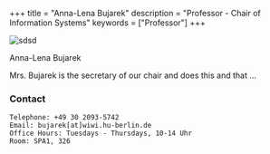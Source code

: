 +++
title = "Anna-Lena Bujarek"
description = "Professor - Chair of Information Systems"
keywords = ["Professor"]
+++
	
![sdsd](/img/team/image_preview2.png)



Anna-Lena Bujarek
 
Mrs. Bujarek is the secretary of our chair and does this and that ... 

###  Contact
 
	Telephone: +49 30 2093-5742
	Email: bujarek[at]wiwi.hu-berlin.de
	Office Hours: Tuesdays - Thursdays, 10-14 Uhr
	Room: SPA1, 326
	
	
	